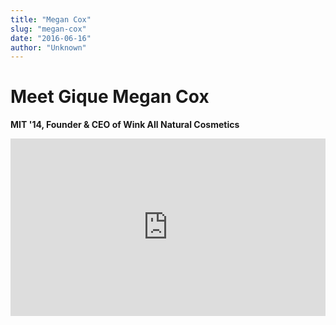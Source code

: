 ```yaml
---
title: "Megan Cox"
slug: "megan-cox"
date: "2016-06-16"
author: "Unknown"
---
```


# Meet Gique **Megan Cox**

**MIT '14, Founder & CEO of Wink All Natural Cosmetics**

<div style="padding:56.25% 0 0 0;position:relative;"><iframe src="https://player.vimeo.com/video/89802485?h=0" style="position:absolute;top:0;left:0;width:100%;height:100%;" frameborder="0" allow="autoplay; fullscreen; picture-in-picture" allowfullscreen></iframe></div>
<script src="https://player.vimeo.com/api/player.js"></script>